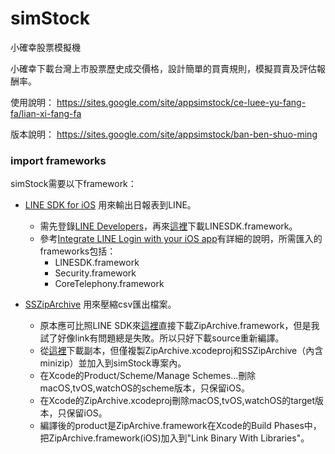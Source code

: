 # simStock
小確幸股票模擬機

小確幸下載台灣上市股票歷史成交價格，設計簡單的買賣規則，模擬買賣及評估報酬率。

使用說明： https://sites.google.com/site/appsimstock/ce-luee-yu-fang-fa/lian-xi-fang-fa

版本說明： https://sites.google.com/site/appsimstock/ban-ben-shuo-ming


### import frameworks
simStock需要以下framework：
* [LINE SDK for iOS](https://github.com/archmagees/LineSDK) 用來輸出日報表到LINE。
    * 需先登錄[LINE Developers](https://developers.line.me/en/)，再來[這裡](https://developers.line.me/en/docs/ios-sdk/)下載LINESDK.framework。
    * 參考[Integrate LINE Login with your iOS app](https://developers.line.me/en/docs/line-login/ios/integrate-line-login/)有詳細的說明，所需匯入的frameworks包括：
        * LINESDK.framework
        * Security.framework
        * CoreTelephony.framework

* [SSZipArchive](https://github.com/ZipArchive/ZipArchive) 用來壓縮csv匯出檔案。
    * 原本應可比照LINE SDK來[這裡](https://github.com/ZipArchive/ZipArchive/releases)直接下載ZipArchive.framework，但是我試了好像link有問題總是失敗。所以只好下載source重新編譯。
    * 從[這裡](https://github.com/ZipArchive/ZipArchive)下載副本，但僅複製ZipArchive.xcodeproj和SSZipArchive（內含minizip）並加入到simStock專案內。
    * 在Xcode的Product/Scheme/Manage Schemes...刪除macOS,tvOS,watchOS的scheme版本，只保留iOS。
    * 在Xcode的ZipArchive.xcodeproj刪除macOS,tvOS,watchOS的target版本，只保留iOS。
    * 編譯後的product是ZipArchive.framework在Xcode的Build Phases中，把ZipArchive.framework(iOS)加入到"Link Binary With Libraries"。
